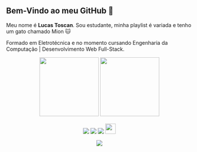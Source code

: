 ## Bem-Vindo ao meu GitHub :wave: 

Meu nome é <strong>Lucas Toscan</strong>. Sou estudante, minha playlist é variada e tenho um gato chamado Mion :cat:

Formado em Eletrotécnica e no momento cursando Engenharia da Computação | Desenvolvimento Web Full-Stack.
<br>

<!-- GITHUB STATUS -->
<div align="center">
  <img height="160em" src="https://github-readme-stats.vercel.app/api?username=luctoscan&show_icons=true&theme=tokyonight&include_all_commits=true&count_private=true"/>
  <img height="160em" src="https://github-readme-stats.vercel.app/api/top-langs/?username=luctoscan&layout=compact&langs_count=10&theme=tokyonight"/>
  <!-- TEMAS: dark, radical, merko, gruvbox, tokyonight, onedark, cobalt, synthwave, highcontrast, dracula -->
</div>
<br>

<!-- REDES SOCIAIS -->
<div align="center">
  <a href="https://www.youtube.com/@lucas_toscan" target="_blank"><img src="https://img.shields.io/badge/YouTube-FF0000?style=for-the-badge&logo=youtube&logoColor=white" target="_blank"></a>
  <a href="https://instagram.com/lucptoscan" target="_blank"><img src="https://img.shields.io/badge/-Instagram-%23E4405F?style=for-the-badge&logo=instagram&logoColor=white" target="_blank"></a>
  <a href="https://www.linkedin.com/in/lucastoscan/" target="_blank"><img src="https://img.shields.io/badge/-LinkedIn-%230077B5?style=for-the-badge&logo=linkedin&logoColor=white" target="_blank"></a>  
   <a href="mailto:lucptoscan@gmail.com" target="_blank"><img src="https://play-lh.googleusercontent.com/D1Dz2BjPYev_oyksKXsdtAS66a_2Ql-sklpzTnwR9lqnDG_P5lAJEtfR70FudJ0XMA=s48-rw" style='width: 28px' target="_blank"></a>  
  
  ![](https://visitor-badge.glitch.me/badge?page_id=luctoscan)
</div>